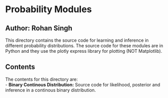 # Probability Modules
## Author: Rohan Singh
This directory contains the source code for learning and inference in different probability distributions. The source code for these modules are in Python and they use the plotly express library for plotting (NOT Matplotlib).  

## Contents
The contents for this directory are:  
    - **Binary Continous Distribution:** Source code for likelihood, posterior and inference in a continous binary distribution.  
